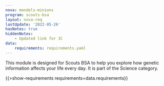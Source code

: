 ```yaml
---
nova: mendels-minions
program: scouts-bsa
layout: nova-req
lastUpdate: '2022-05-26'
hasNotes: true
hiddenNotes:
    - Updated link for 3C
data:
    requirements: requirements.yaml
---
```


This module is designed for Scouts BSA to help you explore how genetic information affects your life every day.  It is part of the Science category.

{{>show-requirements requirements=data.requirements}}
